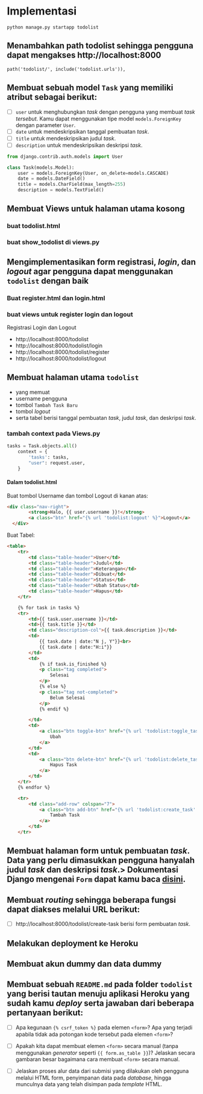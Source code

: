 
# Implementasi

```
python manage.py startapp todolist
```

## Menambahkan path todolist sehingga pengguna dapat mengakses http://localhost:8000
```
path('todolist/', include('todolist.urls')),
```

## Membuat sebuah model `Task` yang memiliki atribut sebagai berikut:
- [ ] `user` untuk menghubungkan _task_ dengan pengguna yang membuat _task tersebut_.
 Kamu dapat menggunakan tipe model `models.ForeignKey` dengan parameter `User`.
- [ ] `date` untuk mendeskripsikan tanggal pembuatan _task_.
- [ ] `title` untuk mendeskripsikan judul _task_.
- [ ] `description` untuk mendeskripsikan deskripsi _task_.

```py
from django.contrib.auth.models import User

class Task(models.Model):
	user = models.ForeignKey(User, on_delete=models.CASCADE)
	date = models.DateField()
	title = models.CharField(max_length=255)
	description = models.TextField()
```

## Membuat Views untuk halaman utama kosong
### buat todolist.html
### buat show_todolist di views.py

## Mengimplementasikan form registrasi, _login_, dan _logout_ agar pengguna dapat menggunakan `todolist` dengan baik
### Buat register.html dan login.html
### buat views untuk register login dan logout

Registrasi Login dan Logout
- http://localhost:8000/todolist 
- http://localhost:8000/todolist/login 
- http://localhost:8000/todolist/register 
- http://localhost:8000/todolist/logout 

##  Membuat halaman utama `todolist` 
- yang memuat 
- username pengguna
- tombol `Tambah Task Baru`
- tombol _logout_
- serta tabel berisi tanggal pembuatan _task_, judul _task_, dan deskripsi _task_.

### tambah context pada Views.py 
```python
tasks = Task.objects.all()
    context = {
        'tasks': tasks,
        "user": request.user,
    }
```

#### Dalam todolist.html
Buat tombol Username dan tombol Logout di kanan atas:
```html
<div class="nav-right">
        <strong>Halo, {{ user.username }}!</strong>
        <a class="btn" href="{% url 'todolist:logout' %}">Logout</a>
  </div>
```

Buat Tabel:
```html
<table>
    <tr>
        <td class="table-header">User</td>
        <td class="table-header">Judul</td>
        <td class="table-header">Keterangan</td>
        <td class="table-header">Dibuat</td>
        <td class="table-header">Status</td>
        <td class="table-header">Ubah Status</td>
        <td class="table-header">Hapus</td>
    </tr>

    {% for task in tasks %}
    <tr>
        <td>{{ task.user.username }}</td>
        <td>{{ task.title }}</td>
        <td class="description-col">{{ task.description }}</td>
        <td>
            {{ task.date | date:"N j, Y"}}<br>
            {{ task.date | date:"H:i"}}
        </td>
        <td>
            {% if task.is_finished %}
            <p class="tag completed">
                Selesai
            </p>
            {% else %}
            <p class="tag not-completed">
                Belum Selesai
            </p>
            {% endif %}

        </td>
        <td>
            <a class="btn toggle-btn" href="{% url 'todolist:toggle_task' task.id %}">
                Ubah
            </a>
        </td>
        <td>
            <a class="btn delete-btn" href="{% url 'todolist:delete_task' task.id %}">
                Hapus Task
            </a>
        </td>
    </tr>
    {% endfor %}

    <tr>
        <td class="add-row" colspan="7">
            <a class="btn add-btn" href="{% url 'todolist:create_task' %}">
                Tambah Task
            </a>
        </td>
    </tr>

```


### 


##  Membuat halaman form untuk pembuatan _task_. Data yang perlu dimasukkan pengguna hanyalah judul _task_ dan deskripsi _task_.> Dokumentasi Django mengenai `Form` dapat kamu baca [disini](https://docs.djangoproject.com/en/4.1/topics/forms/).

##  Membuat _routing_ sehingga beberapa fungsi dapat diakses melalui URL berikut:


- [ ] http://localhost:8000/todolist/create-task berisi form pembuatan _task_.

## Melakukan deployment ke Heroku 

## Membuat akun dummy dan data dummy

##  Membuat sebuah `README.md` pada folder `todolist` yang berisi tautan menuju aplikasi Heroku yang sudah kamu _deploy_ serta jawaban dari beberapa pertanyaan berikut:
- [ ] Apa kegunaan `{% csrf_token %}` pada elemen `<form>`? Apa yang terjadi apabila tidak ada potongan kode tersebut pada elemen `<form>`?
- [ ] Apakah kita dapat membuat elemen `<form>` secara manual (tanpa menggunakan _generator_ seperti `{{ form.as_table }}`)? Jelaskan secara gambaran besar bagaimana cara membuat `<form>` secara manual.
- [ ] Jelaskan proses alur data dari submisi yang dilakukan oleh pengguna melalui HTML form, penyimpanan data pada _database_, hingga munculnya data yang telah disimpan pada _template_ HTML.


